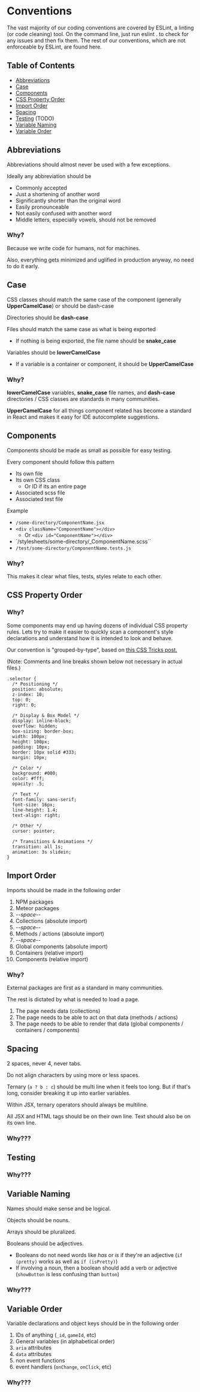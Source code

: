 # Conventions

The vast majority of our coding conventions are covered by ESLint, a linting (or code cleaning) tool.
On the command line, just run eslint . to check for any issues and then fix them.
The rest of our conventions, which are not enforceable by ESLint, are found here.

## Table of Contents

* [Abbreviations](#abbreviations)
* [Case](#case)
* [Components](#components)
* [CSS Property Order](#css-property-order)
* [Import Order](#import-order)
* [Spacing](#spacing)
* [Testing](#testing) (TODO)
* [Variable Naming](#variable-naming)
* [Variable Order](#variable-order)

## Abbreviations

Abbreviations should almost never be used with a few exceptions.

Ideally any abbreviation should be

* Commonly accepted
* Just a shortening of another word
* Significantly shorter than the original word
* Easily pronounceable
* Not easily confused with another word
* Middle letters, especially vowels, should not be removed

### Why?

Because we write code for humans, not for machines.

Also, everything gets minimized and uglified in production anyway, no need to do it early.

## Case

CSS classes should match the same case of the component (generally **UpperCamelCase**) or should be dash-case

Directories should be **dash-case**

Files should match the same case as what is being exported

* If nothing is being exported, the file name should be **snake_case**

Variables should be **lowerCamelCase**

* If a variable is a container or component, it should be **UpperCamelCase**

### Why?

**lowerCamelCase** variables, **snake_case** file names, and **dash-case** directories / CSS classes are standards in many communities.

**UpperCamelCase** for all things component related has become a standard in React and makes it easy for IDE autocomplete suggestions.

## Components

Components should be made as small as possible for easy testing.

Every component should follow this pattern

* Its own file
* Its own CSS class
  * Or ID if its an entire page
* Associated scss file
* Associated test file

Example

* `/some-directory/ComponentName.jsx`
* `<div className="ComponentName"></div>`
  * Or `<div id="ComponentName"></div>`
* `/stylesheets/some-directory/_ComponentName.scss``
* `/test/some-directory/ComponentName.tests.js`

### Why?

This makes it clear what files, tests, styles relate to each other.

## CSS Property Order

### Why?

Some components may end up having dozens of individual CSS property rules.
Lets try to make it easier to quickly scan a component's style declarations and understand how it is intended to look and behave.

Our convention is "grouped-by-type", based on [this CSS Tricks post.](https://css-tricks.com/poll-results-how-do-you-order-your-css-properties/)

(Note: Comments and line breaks shown below not necessary in actual files.)

```
.selector {
  /* Positioning */
  position: absolute;
  z-index: 10;
  top: 0;
  right: 0;

  /* Display & Box Model */
  display: inline-block;
  overflow: hidden;
  box-sizing: border-box;
  width: 100px;
  height: 100px;
  padding: 10px;
  border: 10px solid #333;
  margin: 10px;

  /* Color */
  background: #000;
  color: #fff;
  opacity: .5;

  /* Text */
  font-family: sans-serif;
  font-size: 16px;
  line-height: 1.4;
  text-align: right;

  /* Other */
  cursor: pointer;

  /* Transitions & Animations */
  transition: all 1s;
  animation: 3s slidein;
}
```

## Import Order

Imports should be made in the following order

1. NPM packages
1. Meteor packages
1. *--space--*
1. Collections (absolute import)
1. *--space--*
1. Methods / actions (absolute import)
1. *--space--*
1. Global components (absolute import)
1. Containers (relative import)
1. Components (relative import)

### Why?

External packages are first as a standard in many communities.

The rest is dictated by what is needed to load a page.

1. The page needs data (collections)
1. The page needs to be able to act on that data (methods / actions)
1. The page needs to be able to render that data (global components / containers / components)

## Spacing

2 spaces, never 4, never tabs.

Do not align characters by using more or less spaces.

Ternary (`a ? b : c`) should be multi line when it feels too long. But if that's long, consider breaking it up into earlier variables.

Within JSX, ternary operators should always be multiline.

All JSX and HTML tags should be on their own line. Text should also be on its own line.

### Why???

## Testing

### Why???

## Variable Naming

Names should make sense and be logical.

Objects should be nouns.

Arrays should be pluralized.

Booleans should be adjectives.

* Booleans do not need words like *has* or *is* if they're an adjective (`if (pretty)` works as well as `if (isPretty)`)
* If involving a noun, then a boolean should add a verb or adjective (`showButton` is less confusing than `button`)

### Why???

## Variable Order

Variable declarations and object keys should be in the following order

1. IDs of anything (`_id`, `gameId`, etc)
1. General variables (in alphabetical order)
1. `aria` attributes
1. `data` attributes
1. non event functions
1. event handlers (`onChange`, `onClick`, etc)

### Why???
